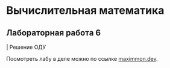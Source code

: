 # Вычислительная математика
## Лабораторная работа 6
| Решение ОДУ


Посмотреть лабу в деле можно по ссылке 
[maximmon.dev](https://comp-math-lab-6.itmo.maximon.site/).
